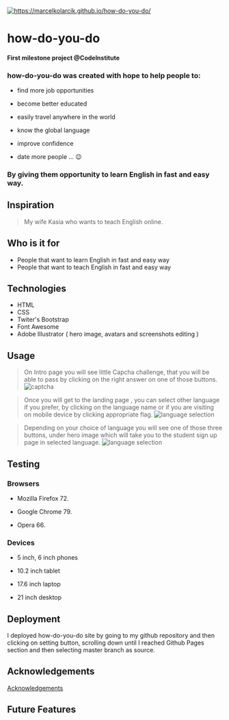 <a href="https://marcelkolarcik.github.io/how-do-you-do/">
<img src="https://raw.githubusercontent.com/marcelkolarcik/how-do-you-do/master/assets/screenshots/heroimage.gif" title="https://marcelkolarcik.github.io/how-do-you-do/" alt="https://marcelkolarcik.github.io/how-do-you-do/"></a>

# how-do-you-do 

#### First milestone project @CodeInstitute

### how-do-you-do was created with hope to help people to:

* find more job opportunities

* become better educated

* easily travel anywhere in the world

* know the global language

* improve confidence

* date more people ... :wink:

### By giving them opportunity to learn English in fast and easy way.

## Inspiration

> My wife Kasia who wants to teach English online.

## Who  is it for

* People that want to learn English in fast and easy way
* People that want to teach English in fast and easy way

## Technologies

* HTML
* CSS
* Twiter's Bootstrap
* Font Awesome
* Adobe Illustrator ( hero image, avatars and screenshots editing )

## Usage 
> On Intro page you will see little Capcha challenge, that you will be able to pass by
 clicking on the right answer on one of those buttons.
![captcha](https://raw.githubusercontent.com/marcelkolarcik/how-do-you-do/master/assets/screenshots/captcha.png)

> Once you will get to the landing page , you can select other language if you prefer, by clicking on the language name
or if you are visiting on mobile device by clicking appropriate flag.
![language selection](https://raw.githubusercontent.com/marcelkolarcik/how-do-you-do/master/assets/screenshots/languages.png)

> Depending on your choice of language you will see one of those three buttons, under hero image which will take you to the student sign up page in selected language.
![language selection](https://raw.githubusercontent.com/marcelkolarcik/how-do-you-do/master/assets/screenshots/start.png)


## Testing

### Browsers
* Mozilla Firefox 72.

* Google Chrome 79.

* Opera 66.


### Devices

* 5 inch, 6 inch phones

* 10.2 inch tablet

* 17.6 inch laptop

* 21 inch desktop

## Deployment 

I deployed how-do-you-do site by going to my github repository and then clicking on setting button,
scrolling down until I reached Github Pages section and then selecting master branch as source.

## Acknowledgements

[Acknowledgements](ACKNOWLEDGEMENTS.md)
## Future Features